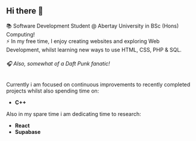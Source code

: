 ## Hi there 👋
📚 Software Development Student @ Abertay University in BSc (Hons) Computing!    
⚡ In my free time, I enjoy creating websites and exploring Web Development, whilst learning new ways to use HTML, CSS, PHP & SQL.    

###### 🎧 Also, somewhat of a Daft Punk fanatic!     

Currently i am focused on continuous improvements to recently completed projects whilst also spending time on:        
- **C++**    
                 
Also in my spare time i am dedicating time to research:    
- **React**
- **Supabase**
        
<!--
**connleyfarquhar/connleyfarquhar** is a ✨ _special_ ✨ repository because its `README.md` (this file) appears on your GitHub profile.

Here are some ideas to get you started:

- 🔭 I’m currently working on ...
- 🌱 I’m currently learning ...
- 👯 I’m looking to collaborate on ...
- 🤔 I’m looking for help with ...
- 💬 Ask me about ...
- 📫 How to reach me: ...
- 😄 Pronouns: ...
- ⚡ Fun fact: ...
-->
